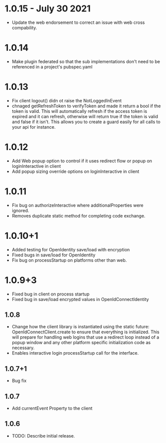 # 1.0.15 - July 30 2021

- Update the web endorsement to correct an issue with web cross compability.

# 1.0.14

- Make plugin federated so that the sub implementations don't need to be referenced in a project's pubspec.yaml

# 1.0.13

- Fix client logout() didn ot raise the NotLoggedInEvent
- chnaged getRefreshToken to verifyToken and made it return a bool if the token is valid. This will automatically refresh if the access token is expired and it can refresh, otherwise will return true if the token is valid and false if it isn't. This allows you to create a guard easily for all calls to your api for instance.

# 1.0.12

- Add Web popup option to control if it uses redirect flow or popup on loginInteractive in client
- Add popup sizing override options on loginInteractive in client

# 1.0.11

- Fix bug on authorizeInteractive where additionalProperties were ignored.
- Removes duplicate static method for completing code exchange.

# 1.0.10+1

- Added testing for OpenIdentity save/load with encryption
- Fixed bugs in save/load for OpenIdentity
- Fix bug on processStartup on platforms other than web.

# 1.0.9+3

- Fixed bug in client on process startup
- Fixed bug in save/load encrypted values in OpenIdConnectIdentity

## 1.0.8

- Change how the client library is instantiated using the static future: OpenIdConnectClient.create to ensure that everything is initialized. This will prepare for handling web logins that use a redirect loop instead of a popup window and any other platform specific initialization code as necessary.
- Enables interactive login processStartup call for the interface.

## 1.0.7+1

- Bug fix

## 1.0.7

- Add currentEvent Property to the client

## 1.0.6

- TODO: Describe initial release.
